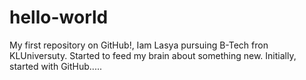 # hello-world
My first repository on GitHub!, 
Iam Lasya pursuing B-Tech fron KLUniversuty. Started to feed my brain about something new.
Initially, started with GitHub.....
